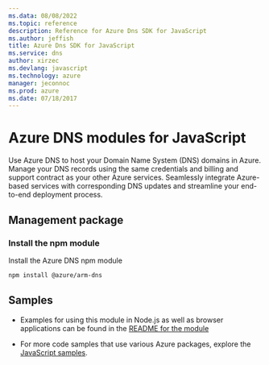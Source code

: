 ```yaml
---
ms.data: 08/08/2022
ms.topic: reference
description: Reference for Azure Dns SDK for JavaScript
ms.author: jeffish
title: Azure Dns SDK for JavaScript
ms.service: dns
author: xirzec
ms.devlang: javascript
ms.technology: azure
manager: jeconnoc
ms.prod: azure
ms.date: 07/18/2017
---
```

# Azure DNS modules for JavaScript

Use Azure DNS to host your Domain Name System (DNS) domains in Azure. Manage your DNS records using the same credentials and billing and support contract as your other Azure services. Seamlessly integrate Azure-based services with corresponding DNS updates and streamline your end-to-end deployment process.

## Management package

### Install the npm module

Install the Azure DNS npm module

```bash
npm install @azure/arm-dns
```

## Samples

* Examples for using this module in Node.js as well as browser applications can be found in the [README for the module](https://www.npmjs.com/package/@azure/arm-dns)

* For more code samples that use various Azure packages, explore the [JavaScript samples](https://docs.microsoft.com/samples/browse/?languages=javascript).